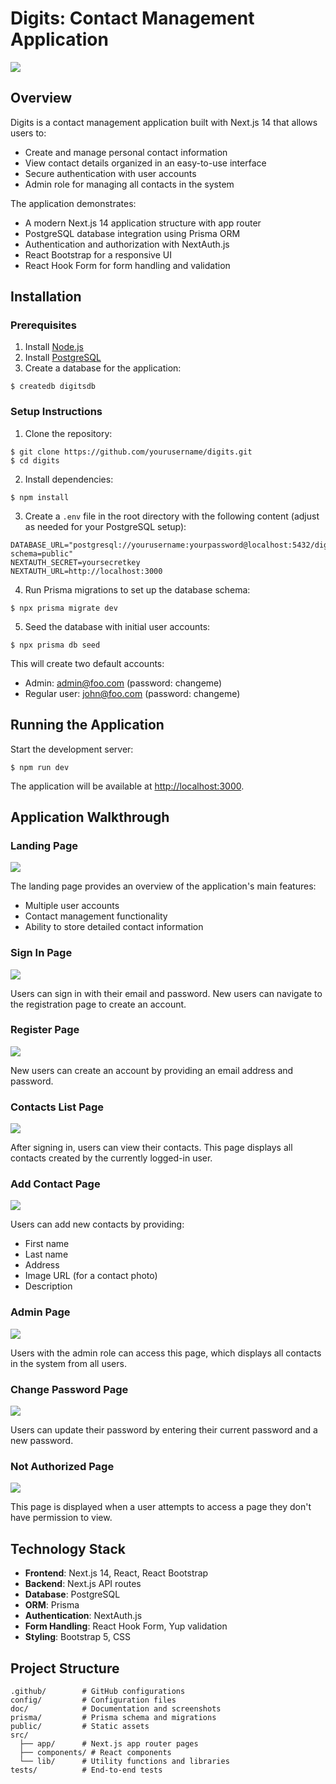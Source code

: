 # Digits: Contact Management Application

<img src="doc/landing-page.png">

## Overview

Digits is a contact management application built with Next.js 14 that allows users to:

- Create and manage personal contact information
- View contact details organized in an easy-to-use interface
- Secure authentication with user accounts
- Admin role for managing all contacts in the system

The application demonstrates:

- A modern Next.js 14 application structure with app router
- PostgreSQL database integration using Prisma ORM
- Authentication and authorization with NextAuth.js
- React Bootstrap for a responsive UI
- React Hook Form for form handling and validation

## Installation

### Prerequisites

1. Install [Node.js](https://nodejs.org)
2. Install [PostgreSQL](https://www.postgresql.org/download/)
3. Create a database for the application:

```
$ createdb digitsdb
```

### Setup Instructions

1. Clone the repository:

```
$ git clone https://github.com/yourusername/digits.git
$ cd digits
```

2. Install dependencies:

```
$ npm install
```

3. Create a `.env` file in the root directory with the following content (adjust as needed for your PostgreSQL setup):

```
DATABASE_URL="postgresql://yourusername:yourpassword@localhost:5432/digitsdb?schema=public"
NEXTAUTH_SECRET=yoursecretkey
NEXTAUTH_URL=http://localhost:3000
```

4. Run Prisma migrations to set up the database schema:

```
$ npx prisma migrate dev
```

5. Seed the database with initial user accounts:

```
$ npx prisma db seed
```

This will create two default accounts:
- Admin: admin@foo.com (password: changeme)
- Regular user: john@foo.com (password: changeme)

## Running the Application

Start the development server:

```
$ npm run dev
```

The application will be available at [http://localhost:3000](http://localhost:3000).

## Application Walkthrough

### Landing Page

<img src="doc/landing-page.png">

The landing page provides an overview of the application's main features:
- Multiple user accounts
- Contact management functionality
- Ability to store detailed contact information

### Sign In Page

<img src="doc/signin-page.png">

Users can sign in with their email and password. New users can navigate to the registration page to create an account.

### Register Page

<img src="doc/register-page.png">

New users can create an account by providing an email address and password.

### Contacts List Page

<img src="doc/list-stuff-page.png">

After signing in, users can view their contacts. This page displays all contacts created by the currently logged-in user.

### Add Contact Page

<img src="doc/add-stuff-page.png">

Users can add new contacts by providing:
- First name
- Last name
- Address
- Image URL (for a contact photo)
- Description

### Admin Page

<img src="doc/admin-list-stuff-page.png">

Users with the admin role can access this page, which displays all contacts in the system from all users.

### Change Password Page

<img src="doc/change-password-page.png">

Users can update their password by entering their current password and a new password.

### Not Authorized Page

<img src="doc/not-authorized-page.png">

This page is displayed when a user attempts to access a page they don't have permission to view.

## Technology Stack

- **Frontend**: Next.js 14, React, React Bootstrap
- **Backend**: Next.js API routes
- **Database**: PostgreSQL
- **ORM**: Prisma
- **Authentication**: NextAuth.js
- **Form Handling**: React Hook Form, Yup validation
- **Styling**: Bootstrap 5, CSS

## Project Structure

```
.github/        # GitHub configurations
config/         # Configuration files
doc/            # Documentation and screenshots
prisma/         # Prisma schema and migrations
public/         # Static assets
src/
  ├── app/      # Next.js app router pages
  ├── components/ # React components
  └── lib/      # Utility functions and libraries
tests/          # End-to-end tests
```
